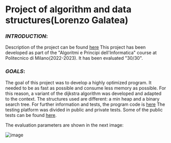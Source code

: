 # Project of algorithm and data structures(Lorenzo Galatea)

### _INTRODUCTION_:
Description of the project can be found [here](https://github.com/LorenzoGalatea/PROVA-FINALE-PROGETTO-DI-ALGORITMI-E-STRUTTURE-DATI-/blob/86cdcb8b0fd9d2b43c5ef6ea71dbfa5e4a77b4bd/project%20specifications/2022_2023.pdf)
This project has been developed as part of the "Algoritmi e Principi dell'Informatica" course at Politecnico di Milano(2022-2023). It has been evaluated "30/30".


### _GOALS_:
The goal of this project was to develop a highly optimized program. It needed to be as fast as possible and consume less memory as possible.
For this reason, a variant of the dijkstra algorithm was developed and adapted to the context. The structures used are different: a min heap and a binary search tree.
For further information and tests, the program code is [here](https://github.com/LorenzoGalatea/PROVA-FINALE-PROGETTO-DI-ALGORITMI-E-STRUTTURE-DATI-/blob/a6047f1607381273d314a8dfa3584c98f1658908/Main(programma).c)
The testing platform was divided in public and private tests. Some of the public tests can be found [here](https://github.com/LorenzoGalatea/PROVA-FINALE-PROGETTO-DI-ALGORITMI-E-STRUTTURE-DATI-/tree/86cdcb8b0fd9d2b43c5ef6ea71dbfa5e4a77b4bd/project%20specifications/test%20archive).

The evaluation parameters are shown in the next image:


![image](https://github.com/LorenzoGalatea/PROVA-FINALE-PROGETTO-DI-ALGORITMI-E-STRUTTURE-DATI-/assets/161478338/d9cdf535-0242-4f2a-9c3d-ebe56aef0225)
